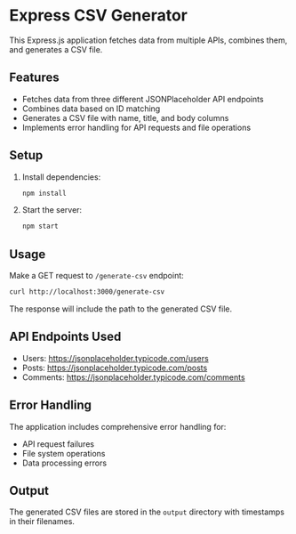 # Express CSV Generator

This Express.js application fetches data from multiple APIs, combines them, and generates a CSV file.

## Features

- Fetches data from three different JSONPlaceholder API endpoints
- Combines data based on ID matching
- Generates a CSV file with name, title, and body columns
- Implements error handling for API requests and file operations

## Setup

1. Install dependencies:
   ```bash
   npm install
   ```

2. Start the server:
   ```bash
   npm start
   ```

## Usage

Make a GET request to `/generate-csv` endpoint:

```bash
curl http://localhost:3000/generate-csv
```

The response will include the path to the generated CSV file.

## API Endpoints Used

- Users: https://jsonplaceholder.typicode.com/users
- Posts: https://jsonplaceholder.typicode.com/posts
- Comments: https://jsonplaceholder.typicode.com/comments

## Error Handling

The application includes comprehensive error handling for:
- API request failures
- File system operations
- Data processing errors

## Output

The generated CSV files are stored in the `output` directory with timestamps in their filenames.